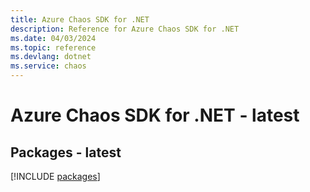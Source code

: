 ```yaml
---
title: Azure Chaos SDK for .NET
description: Reference for Azure Chaos SDK for .NET
ms.date: 04/03/2024
ms.topic: reference
ms.devlang: dotnet
ms.service: chaos
---
```

# Azure Chaos SDK for .NET - latest
## Packages - latest
[!INCLUDE [packages](chaos-index.md)]
